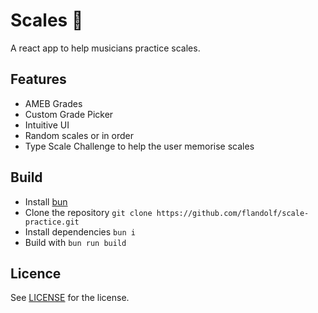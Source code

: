 # Scales 🎵

A react app to help musicians practice scales.

## Features

- AMEB Grades
- Custom Grade Picker
- Intuitive UI
- Random scales or in order
- Type Scale Challenge to help the user memorise scales

## Build

- Install [bun](https://bun.sh)
- Clone the repository `git clone https://github.com/flandolf/scale-practice.git`
- Install dependencies `bun i`
- Build with `bun run build`

## Licence

See [LICENSE](LICENSE) for the license.
